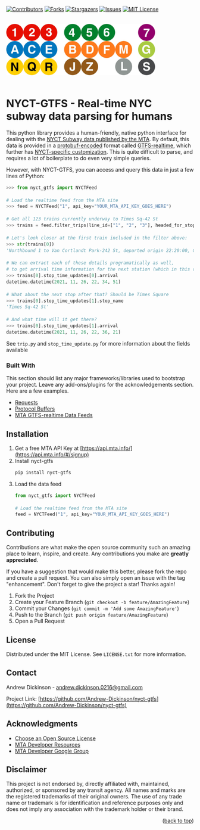 <div id="top"></div>

<!-- PROJECT SHIELDS -->
[![Contributors][contributors-shield]][contributors-url]
[![Forks][forks-shield]][forks-url]
[![Stargazers][stars-shield]][stars-url]
[![Issues][issues-shield]][issues-url]
[![MIT License][license-shield]][license-url]

<br />
<div>
  <a href="https://github.com/Andrew-Dickinson/nyct-gtfs">
    <img src="img/img.png" alt="Train Icons" width="400">
  </a>
  <br/>
  <br/>
</div>


# NYCT-GTFS - Real-time NYC subway data parsing for humans

This python library provides a human-friendly, native python interface
for dealing with the [NYCT Subway data published by the MTA](https://api.mta.info/). By default,
this data is provided in a [protobuf-encoded](https://developers.google.com/protocol-buffers/) format called [GTFS-realtime](https://developers.google.com/transit/gtfs-realtime/), which further
has [NYCT-specific customization](https://web.archive.org/web/20191221213849/http://datamine.mta.info/sites/all/files/pdfs/GTFS-Realtime-NYC-Subway%20version%201%20dated%207%20Sep.pdf). 
This is quite difficult to parse, and requires a lot of boilerplate to do even very simple queries. 

However, with NYCT-GTFS, you can access and query this data in just a few lines of Python:

```python
>>> from nyct_gtfs import NYCTFeed

# Load the realtime feed from the MTA site
>>> feed = NYCTFeed("1", api_key="YOUR_MTA_API_KEY_GOES_HERE")

# Get all 123 trains currently underway to Times Sq-42 St
>>> trains = feed.filter_trips(line_id=["1", "2", "3"], headed_for_stop_id=["127N", "127S"], underway=True)

# Let's look closer at the first train included in the filter above:
>>> str(trains[0])
'Northbound 1 to Van Cortlandt Park-242 St, departed origin 22:20:00, Currently INCOMING_AT 34 St-Penn Station, last update at 22:34:11'

# We can extract each of these details programatically as well,
# to get arrival time information for the next station (which in this case is 34th St-Penn Station):
>>> trains[0].stop_time_updates[0].arrival
datetime.datetime(2021, 11, 26, 22, 34, 51)

# What about the next stop after that? Should be Times Square
>>> trains[0].stop_time_updates[1].stop_name
'Times Sq-42 St'

# And what time will it get there?
>>> trains[0].stop_time_updates[1].arrival
datetime.datetime(2021, 11, 26, 22, 36, 21)
```

See `trip.py` and `stop_time_update.py` for more information about the fields available

### Built With

This section should list any major frameworks/libraries used to bootstrap your project. Leave any add-ons/plugins for the acknowledgements section. Here are a few examples.

* [Requests](https://docs.python-requests.org/)
* [Protocol Buffers](https://developers.google.com/protocol-buffers/)
* [MTA GTFS-realtime Data Feeds](https://api.mta.info/)

<!-- GETTING STARTED -->
## Installation

1. Get a free MTA API Key at [https://api.mta.info/](https://api.mta.info/#/signup)
2. Install nyct-gtfs
   ```sh
   pip install nyct-gtfs
   ```
3. Load the data feed
    ```python
    from nyct_gtfs import NYCTFeed
    
    # Load the realtime feed from the MTA site
    feed = NYCTFeed("1", api_key="YOUR_MTA_API_KEY_GOES_HERE")
    ```
    
    
    
<!-- CONTRIBUTING -->
## Contributing

Contributions are what make the open source community such an amazing place to learn, inspire, and create. Any contributions you make are **greatly appreciated**.

If you have a suggestion that would make this better, please fork the repo and create a pull request. You can also simply open an issue with the tag "enhancement".
Don't forget to give the project a star! Thanks again!

1. Fork the Project
2. Create your Feature Branch (`git checkout -b feature/AmazingFeature`)
3. Commit your Changes (`git commit -m 'Add some AmazingFeature'`)
4. Push to the Branch (`git push origin feature/AmazingFeature`)
5. Open a Pull Request




<!-- LICENSE -->
## License

Distributed under the MIT License. See `LICENSE.txt` for more information.


<!-- CONTACT -->
## Contact

Andrew Dickinson - andrew.dickinson.0216@gmail.com

Project Link: [https://github.com/Andrew-Dickinson/nyct-gtfs](https://github.com/Andrew-Dickinson/nyct-gtfs)


<!-- ACKNOWLEDGMENTS -->
## Acknowledgments

* [Choose an Open Source License](https://choosealicense.com)
* [MTA Developer Resources](http://web.mta.info/developers/)
* [MTA Developer Google Group](https://groups.google.com/g/mtadeveloperresources)

## Disclaimer
This project is not endorsed by, directly affiliated with, maintained, authorized, or sponsored by any transit agency. 
All names and marks are the registered trademarks of their original owners. The use of any trade name or trademark is 
for identification and reference purposes only and does not imply any association with the trademark holder or their 
brand.

<p align="right">(<a href="#top">back to top</a>)</p>



<!-- MARKDOWN LINKS & IMAGES -->
<!-- https://www.markdownguide.org/basic-syntax/#reference-style-links -->
[contributors-shield]: https://img.shields.io/github/contributors/othneildrew/Best-README-Template.svg?style=for-the-badge
[contributors-url]: https://github.com/othneildrew/Best-README-Template/graphs/contributors
[forks-shield]: https://img.shields.io/github/forks/othneildrew/Best-README-Template.svg?style=for-the-badge
[forks-url]: https://github.com/othneildrew/Best-README-Template/network/members
[stars-shield]: https://img.shields.io/github/stars/othneildrew/Best-README-Template.svg?style=for-the-badge
[stars-url]: https://github.com/othneildrew/Best-README-Template/stargazers
[issues-shield]: https://img.shields.io/github/issues/othneildrew/Best-README-Template.svg?style=for-the-badge
[issues-url]: https://github.com/othneildrew/Best-README-Template/issues
[license-shield]: https://img.shields.io/github/license/othneildrew/Best-README-Template.svg?style=for-the-badge
[license-url]: https://github.com/othneildrew/Best-README-Template/blob/master/LICENSE.txt
[linkedin-shield]: https://img.shields.io/badge/-LinkedIn-black.svg?style=for-the-badge&logo=linkedin&colorB=555
[linkedin-url]: https://linkedin.com/in/othneildrew
[product-screenshot]: images/screenshot.png
